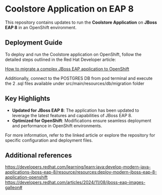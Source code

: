 # Coolstore Application on EAP 8

This repository contains updates to run the **Coolstore Application** on **JBoss EAP 8** in an OpenShift environment.

## Deployment Guide

To deploy and run the Coolstore application on OpenShift, follow the detailed steps outlined in the Red Hat Developer article:

[How to migrate a complex JBoss EAP application to OpenShift](https://developers.redhat.com/articles/2023/08/23/how-migrate-complex-jboss-eap-application-openshift#testing_the_application_by_deploying_on_openshift)

Additionally, connect to the POSTGRES DB from pod terminal and execute the 2 .sql files available under src/main/resources/db/migration folder

## Key Highlights

- **Updated for JBoss EAP 8**: The application has been updated to leverage the latest features and capabilities of JBoss EAP 8.
- **Optimized for OpenShift**: Modifications ensure seamless deployment and performance in OpenShift environments.

For more information, refer to the linked article or explore the repository for specific configuration and deployment files.

## Additional references
https://developers.redhat.com/learning/learn:java:develop-modern-java-applications-jboss-eap-8/resource/resources:deploy-modern-jboss-eap-8-application-openshift
https://developers.redhat.com/articles/2024/11/08/jboss-eap-images-galleon#
